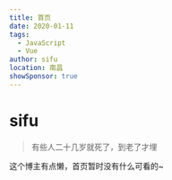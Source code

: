 ```yaml
---
title: 首页
date: 2020-01-11
tags: 
  - JavaScript
  - Vue
author: sifu
location: 南昌  
showSponsor: true
---
```

# sifu

> 有些人二十几岁就死了，到老了才埋

这个博主有点懒，首页暂时没有什么可看的~

<RecoDemo>
  <template slot="code-template">
     <<< @/blog/.vuepress/demo/demo.vue?template
  </template>
  <template slot="code-script">
    <<< @/blog/.vuepress/demo/demo.vue?script
  </template>
  <template slot="code-style">
    <<< @/blog/.vuepress/demo/demo.vue?style
  </template>
  <demo slot="demo"></demo>
</RecoDemo>

<!-- more -->

<Vssue :title="$title" />
